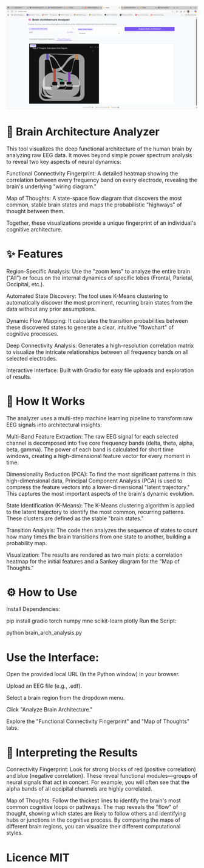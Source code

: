 ![image](./image.png)

# 🧠 Brain Architecture Analyzer

This tool visualizes the deep functional architecture of the human brain by analyzing raw EEG data. 
It moves beyond simple power spectrum analysis to reveal two key aspects of neural dynamics:

Functional Connectivity Fingerprint: A detailed heatmap showing the correlation between every frequency band
on every electrode, revealing the brain's underlying "wiring diagram."

Map of Thoughts: A state-space flow diagram that discovers the most common, stable brain states and maps the
probabilistic "highways" of thought between them.

Together, these visualizations provide a unique fingerprint of an individual's cognitive architecture.

# ✨ Features

Region-Specific Analysis: Use the "zoom lens" to analyze the entire brain ("All") or focus on the internal 
dynamics of specific lobes (Frontal, Parietal, Occipital, etc.).

Automated State Discovery: The tool uses K-Means clustering to automatically discover the most prominent,
recurring brain states from the data without any prior assumptions.

Dynamic Flow Mapping: It calculates the transition probabilities between these discovered states to
generate a clear, intuitive "flowchart" of cognitive processes.

Deep Connectivity Analysis: Generates a high-resolution correlation matrix to visualize the intricate
relationships between all frequency bands on all selected electrodes.

Interactive Interface: Built with Gradio for easy file uploads and exploration of results.

# 🚀 How It Works

The analyzer uses a multi-step machine learning pipeline to transform raw EEG signals into architectural insights:

Multi-Band Feature Extraction: The raw EEG signal for each selected channel is decomposed into five core frequency
bands (delta, theta, alpha, beta, gamma). The power of each band is calculated for short time windows, creating a
high-dimensional feature vector for every moment in time.

Dimensionality Reduction (PCA): To find the most significant patterns in this high-dimensional data, Principal
Component Analysis (PCA) is used to compress the feature vectors into a lower-dimensional "latent trajectory."
This captures the most important aspects of the brain's dynamic evolution.

State Identification (K-Means): The K-Means clustering algorithm is applied to the latent trajectory to
identify the most common, recurring patterns. These clusters are defined as the stable "brain states."

Transition Analysis: The code then analyzes the sequence of states to count how many times the brain transitions
from one state to another, building a probability map.

Visualization: The results are rendered as two main plots: a correlation heatmap for the initial features
and a Sankey diagram for the "Map of Thoughts."

# ⚙️ How to Use

Install Dependencies:


pip install gradio torch numpy mne scikit-learn plotly
Run the Script:

python brain_arch_analysis.py

# Use the Interface:

Open the provided local URL (In the Python window) in your browser.

Upload an EEG file (e.g., .edf).

Select a brain region from the dropdown menu.

Click "Analyze Brain Architecture."

Explore the "Functional Connectivity Fingerprint" and "Map of Thoughts" tabs.

# 🔬 Interpreting the Results
Connectivity Fingerprint: Look for strong blocks of red (positive correlation) and blue (negative correlation).
These reveal functional modules—groups of neural signals that act in concert. For example, you will often see that
the alpha bands of all occipital channels are highly correlated.

Map of Thoughts: Follow the thickest lines to identify the brain's most common cognitive loops or pathways.
The map reveals the "flow" of thought, showing which states are likely to follow others and identifying hubs
or junctions in the cognitive process. By comparing the maps of different brain regions, you can visualize their different
computational styles.

# Licence MIT
